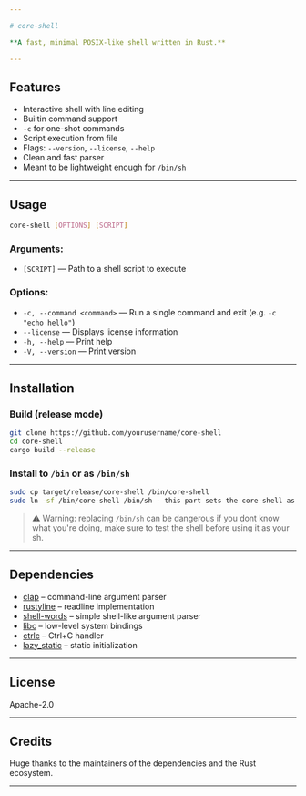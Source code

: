 ```yaml
---

# core-shell

**A fast, minimal POSIX-like shell written in Rust.**

---
```


## Features

- Interactive shell with line editing
- Builtin command support
- `-c` for one-shot commands
- Script execution from file
- Flags: `--version`, `--license`, `--help`
- Clean and fast parser
- Meant to be lightweight enough for `/bin/sh`

---

## Usage

```sh
core-shell [OPTIONS] [SCRIPT]
```

### Arguments:
- `[SCRIPT]` — Path to a shell script to execute

### Options:
- `-c, --command <command>` — Run a single command and exit (e.g. `-c "echo hello"`)
- `--license` — Displays license information
- `-h, --help` — Print help
- `-V, --version` — Print version

---

## Installation

### Build (release mode)

```sh
git clone https://github.com/yourusername/core-shell
cd core-shell
cargo build --release
```

### Install to `/bin` or as `/bin/sh`

```sh
sudo cp target/release/core-shell /bin/core-shell
sudo ln -sf /bin/core-shell /bin/sh - this part sets the core-shell as your sh
```

> ⚠️ Warning: replacing `/bin/sh` can be dangerous if you dont know what you're doing, make sure to test the shell before using it as your sh.
---

## Dependencies

- [clap](https://docs.rs/clap) – command-line argument parser
- [rustyline](https://docs.rs/rustyline) – readline implementation
- [shell-words](https://docs.rs/shell-words) – simple shell-like argument parser
- [libc](https://docs.rs/libc) – low-level system bindings
- [ctrlc](https://docs.rs/ctrlc) – Ctrl+C handler
- [lazy_static](https://docs.rs/lazy_static) – static initialization

---

## License

Apache-2.0

---

## Credits

Huge thanks to the maintainers of the dependencies and the Rust ecosystem.


---
